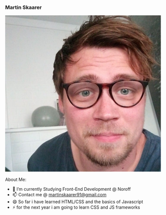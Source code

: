 ### Martin Skaarer

![image](/images/pro-img.jpg)

About Me:

- 🌱 I’m currently Studying Front-End Development @ Noroff 
- 📫 Contact me @ martinskaarer91@gmail.com
- 😄 So far i have learned HTML/CSS and the basics of Javascript
- ⚡ for the next year i am going to learn CSS and JS frameworks

